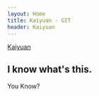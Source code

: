 ```yaml
---
layout: Home
title: Kaiyuan - GIT
header: Kaiyuan
---
```


[Kaiyuan](http://boxks.com)

## I know what's this. 

You Know?



